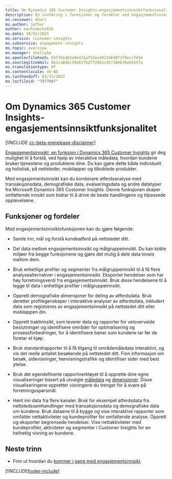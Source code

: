 ```yaml
---
title: Om Dynamics 365 Customer Insights-engasjementsinnsiktfunksjonalitet
description: En innføring i funksjoner og fordeler ved engasjementsinnsikt.
ms.reviewer: mhart
ms.author: jefhar
author: mochimochi016
ms.date: 10/01/2021
ms.service: customer-insights
ms.subservice: engagement-insights
ms.topic: overview
ms.manager: shellyha
ms.openlocfilehash: 03f7bbd62e0e421af53ead413db98f1f9eccfd3e
ms.sourcegitcommit: bb1ca84bc38e81fb2ff2961c457384b7beb5b5fa
ms.translationtype: HT
ms.contentlocale: nb-NO
ms.lasthandoff: 01/15/2022
ms.locfileid: "7977887"
---
```

# <a name="about-dynamics-365-customer-insights-engagement-insights-capability"></a>Om Dynamics 365 Customer Insights-engasjementsinnsiktfunksjonalitet 

[!INCLUDE [cc-beta-prerelease-disclaimer](includes/cc-beta-prerelease-disclaimer.md)]

[Engasjementsinnsikt, en funksjon i Dynamics 365 Customer Insights](https://dynamics.microsoft.com/ai/customer-insights/engagement-insights-capability/) gir deg mulighet til å forstå, ved hjelp av interaktive måledata, hvordan kundene bruker tjenestene og produktene dine. Du kan gjøre dette både individuelt og holistisk, på nettsteder, mobilapper og tilkoblede produkter.

Med engasjementsinnsikt kan du kombinere atferdsanalyse med transaksjonsdata, demografiske data, evalueringsdata og andre datatyper fra Microsoft Dynamics 365 Customer Insights. Denne funksjonen skaper omfattende innsikt som bidrar til å drive de beste handlingene og tilpassede opplevelsene.

## <a name="features-and-benefits"></a>Funksjoner og fordeler

Med engasjementsinnsiktsfunksjonen kan du gjøre følgende:

- Samle inn, mål og forstå kundeatferd på nettstedet ditt.

- Del data mellom engasjementsinnsikt og målgruppeinnsikt. Du kan koble miljøer fra begge funksjonene og gjøre det mulig å dele data toveis mellom dem.

- Bruk enhetlige profiler og segmenter fra målgruppeinnsikt til å få flere analysealternativer i engasjementsinnsikt. Eksporter hendelser som har høy forretningsverdi fra engasjementsinnsikt. Bruk disse hendelsene til å legge til data i enhetlige profiler i målgruppeinnsikt.

- Opprett demografiske dimensjoner for deling av atferdsdata. Bruk deretter profilegenskaper i interaktive analyser av atferdsdata, inkludert data som registreres av engasjementsinnsikt på nettstedet ditt eller mobilappen din.

- Opprett traktinnsikt, som leverer data og rapporter for veloverveide beslutninger og identifisere områder for optimalisering og prosessforbedringer, for å identifisere baner som kundene tar før de foretar et kjøp. 

-  Bruk standardrapporter til å få tilgang til områdemåledata interaktivt, og vis det reelle antallet besøkende på nettstedet ditt. Finn informasjon om besøk, sidevisninger, henvisningstrafikk og identifiser sider med best ytelse.

- Bruk det egendefinerte rapportverktøyet til å opprette dine egne visualiseringer basert på utvalgte [måledata](glossary.md) og [dimensjoner](glossary.md). Disse visualiseringene oppretter visningene du trenger for å svare på forretningsspørsmål.

- Hent inn data fra flere kanaler. Bruk for eksempel atferdsdata fra nettstedssamhandlinger med transaksjonsdata og demografiske data om kundene. Bruk dataene til å bygge og vise interaktive rapporter som omfatter nettaktiviteter og kundeprofiler for omfattende analyse. Opprett og eksporter begrensede hendelser. Vise nettaktiviteter med kundeprofiler, aktiviteter og segmenter i Customer Insights for en helhetlig visning av kundene.

## <a name="next-steps"></a>Neste trinn

- Finn ut hvordan du [kommer i gang med engasjementsinnsikt](get-started.md).


[!INCLUDE[footer-include](../includes/footer-banner.md)]
